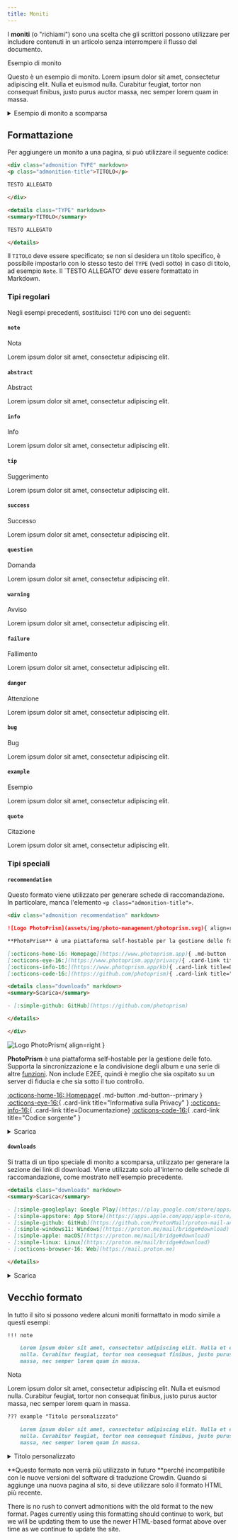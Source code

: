 ```yaml
---
title: Moniti
---
```


I **moniti** (o "richiami") sono una scelta che gli scrittori possono utilizzare per includere contenuti in un articolo senza interrompere il flusso del documento.

<div class="admonition example" markdown>
<p class="admonition-title">Esempio di monito</p>

Questo è un esempio di monito. Lorem ipsum dolor sit amet, consectetur adipiscing elit. Nulla et euismod nulla. Curabitur feugiat, tortor non consequat finibus, justo purus auctor massa, nec semper lorem quam in massa.

</div>

<details class="example" markdown>
<summary>Esempio di monito a scomparsa</summary>

Questo è un esempio di monito a scomparsa. Lorem ipsum dolor sit amet, consectetur adipiscing elit. Nulla et euismod nulla. Curabitur feugiat, tortor non consequat finibus, justo purus auctor massa, nec semper lorem quam in massa.

</details>

## Formattazione

Per aggiungere un monito a una pagina, si può utilizzare il seguente codice:

```markdown title="Admonition"
<div class="admonition TYPE" markdown>
<p class="admonition-title">TITOLO</p>

TESTO ALLEGATO

</div>
```

```markdown title="Collapsible Admonition"
<details class="TYPE" markdown>
<summary>TITOLO</summary>

TESTO ALLEGATO

</details>
```

Il `TITOLO` deve essere specificato; se non si desidera un titolo specifico, è possibile impostarlo con lo stesso testo del `TYPE` (vedi sotto) in caso di titolo, ad esempio `Note`. Il \`TESTO ALLEGATO' deve essere formattato in Markdown.

### Tipi regolari

Negli esempi precedenti, sostituisci `TIPO` con uno dei seguenti:

#### `note`

<div class="admonition note" markdown>
<p class="admonition-title">Nota</p>

Lorem ipsum dolor sit amet, consectetur adipiscing elit.

</div>

#### `abstract`

<div class="admonition abstract" markdown>
<p class="admonition-title">Abstract</p>

Lorem ipsum dolor sit amet, consectetur adipiscing elit.

</div>

#### `info`

<div class="admonition info" markdown>
<p class="admonition-title">Info</p>

Lorem ipsum dolor sit amet, consectetur adipiscing elit.

</div>

#### `tip`

<div class="admonition tip" markdown>
<p class="admonition-title">Suggerimento</p>

Lorem ipsum dolor sit amet, consectetur adipiscing elit.

</div>

#### `success`

<div class="admonition success" markdown>
<p class="admonition-title">Successo</p>

Lorem ipsum dolor sit amet, consectetur adipiscing elit.

</div>

#### `question`

<div class="admonition question" markdown>
<p class="admonition-title">Domanda</p>

Lorem ipsum dolor sit amet, consectetur adipiscing elit.

</div>

#### `warning`

<div class="admonition warning" markdown>
<p class="admonition-title">Avviso</p>

Lorem ipsum dolor sit amet, consectetur adipiscing elit.

</div>

#### `failure`

<div class="admonition failure" markdown>
<p class="admonition-title">Fallimento</p>

Lorem ipsum dolor sit amet, consectetur adipiscing elit.

</div>

#### `danger`

<div class="admonition danger" markdown>
<p class="admonition-title">Attenzione</p>

Lorem ipsum dolor sit amet, consectetur adipiscing elit.

</div>

#### `bug`

<div class="admonition bug" markdown>
<p class="admonition-title">Bug</p>

Lorem ipsum dolor sit amet, consectetur adipiscing elit.

</div>

#### `example`

<div class="admonition example" markdown>
<p class="admonition-title">Esempio</p>

Lorem ipsum dolor sit amet, consectetur adipiscing elit.

</div>

#### `quote`

<div class="admonition quote" markdown>
<p class="admonition-title">Citazione</p>

Lorem ipsum dolor sit amet, consectetur adipiscing elit.

</div>

### Tipi speciali

#### `recommendation`

Questo formato viene utilizzato per generare schede di raccomandazione. In particolare, manca l'elemento `<p class="admonition-title">`.

```markdown title="Recommendation Card"
<div class="admonition recommendation" markdown>

![Logo PhotoPrism](assets/img/photo-management/photoprism.svg){ align=right }

**PhotoPrism** è una piattaforma self-hostable per la gestione delle foto. Supporta la sincronizzazione e la condivisione degli album e una serie di altre [funzionalità](https://www.photoprism.app/features). Non include E2EE, quindi è consigliabile ospitarlo su un server di cui ci si fida e che è sotto il proprio controllo.

[:octicons-home-16: Homepage](https://www.photoprism.app){ .md-button .md-button--primary }
[:octicons-eye-16:](https://www.photoprism.app/privacy){ .card-link title="Informativa sulla Privacy" }
[:octicons-info-16:](https://www.photoprism.app/kb){ .card-link title=Documentazione}
[:octicons-code-16:](https://github.com/photoprism){ .card-link title="Codice sorgente" }

<details class="downloads" markdown>
<summary>Scarica</summary>

- [:simple-github: GitHub](https://github.com/photoprism)

</details>

</div>
```

<div class="result" markdown>

<div class="admonition recommendation" markdown>

![Logo PhotoPrism](../assets/img/photo-management/photoprism.svg){ align=right }

**PhotoPrism** è una piattaforma self-hostable per la gestione delle foto. Supporta la sincronizzazione e la condivisione degli album e una serie di altre [funzioni](https://www.photoprism.app/features). Non include E2EE, quindi è meglio che sia ospitato su un server di fiducia e che sia sotto il tuo controllo.

[:octicons-home-16: Homepage](https://www.photoprism.app){ .md-button .md-button--primary }
[:octicons-eye-16:](https://www.photoprism.app/privacy){ .card-link title="Informativa sulla Privacy" }
[:octicons-info-16:](https://www.photoprism.app/kb){ .card-link title=Documentazione}
[:octicons-code-16:](https://github.com/photoprism){ .card-link title="Codice sorgente" }

<details class="downloads" markdown>
<summary>Scarica</summary>

- [:simple-github: GitHub](https://github.com/photoprism)

</details>

</div>

</div>

#### `downloads`

Si tratta di un tipo speciale di monito a scomparsa, utilizzato per generare la sezione dei link di download. Viene utilizzato solo all'interno delle schede di raccomandazione, come mostrato nell'esempio precedente.

```markdown title="Downloads Section"
<details class="downloads" markdown>
<summary>Scarica</summary>

- [:simple-googleplay: Google Play](https://play.google.com/store/apps/details?id=ch.protonmail.android)
- [:simple-appstore: App Store](https://apps.apple.com/app/apple-store/id979659905)
- [:simple-github: GitHub](https://github.com/ProtonMail/proton-mail-android/releases)
- [:simple-windows11: Windows](https://proton.me/mail/bridge#download)
- [:simple-apple: macOS](https://proton.me/mail/bridge#download)
- [:simple-linux: Linux](https://proton.me/mail/bridge#download)
- [:octicons-browser-16: Web](https://mail.proton.me)

</details>
```

<div class="result" markdown>

<details class="downloads" markdown>
<summary>Scarica</summary>

- [:simple-googleplay: Google Play](https://play.google.com/store/apps/details?id=ch.protonmail.android)
- [:simple-appstore: App Store](https://apps.apple.com/app/apple-store/id979659905)
- [:simple-github: GitHub](https://github.com/ProtonMail/proton-mail-android/releases)
- [:simple-windows11: Windows](https://proton.me/mail/bridge#download)
- [:simple-apple: macOS](https://proton.me/mail/bridge#download)
- [:simple-linux: Linux](https://proton.me/mail/bridge#download)
- [:octicons-browser-16: Web](https://mail.proton.me)

</details>

</div>

## Vecchio formato

In tutto il sito si possono vedere alcuni moniti formattato in modo simile a questi esempi:

```markdown title="Admonition"
!!! note

    Lorem ipsum dolor sit amet, consectetur adipiscing elit. Nulla et euismod
    nulla. Curabitur feugiat, tortor non consequat finibus, justo purus auctor
    massa, nec semper lorem quam in massa.
```

<div class="result" markdown>

<div class="admonition note" markdown>
<p class="admonition-title">Nota</p>

Lorem ipsum dolor sit amet, consectetur adipiscing elit. Nulla et euismod
nulla. Curabitur feugiat, tortor non consequat finibus, justo purus auctor
massa, nec semper lorem quam in massa.

</div>

</div>

```markdown title="Collapsible Admonition"
??? example "Titolo personalizzato"

    Lorem ipsum dolor sit amet, consectetur adipiscing elit. Nulla et euismod
    nulla. Curabitur feugiat, tortor non consequat finibus, justo purus auctor
    massa, nec semper lorem quam in massa.
```

<div class="result" markdown>

<details class="example" markdown>
<summary>Titolo personalizzato</summary>

Lorem ipsum dolor sit amet, consectetur adipiscing elit. Nulla et euismod
nulla. Curabitur feugiat, tortor non consequat finibus, justo purus auctor
massa, nec semper lorem quam in massa.

</details>

</div>

\*\*Questo formato non verrà più utilizzato in futuro \*\*perché incompatibile con le nuove versioni del software di traduzione Crowdin. Quando si aggiunge una nuova pagina al sito, si deve utilizzare solo il formato HTML più recente.

There is no rush to convert admonitions with the old format to the new format. Pages currently using this formatting should continue to work, but we will be updating them to use the newer HTML-based format above over time as we continue to update the site.

